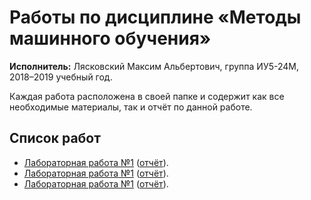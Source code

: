 # Работы по дисциплине «Методы машинного обучения»
**Исполнитель:** Лясковский Максим Альбертович, группа ИУ5-24М, 2018–2019&nbsp;учебный год.

Каждая работа расположена в&nbsp;своей папке и содержит как все необходимые материалы, так и отчёт по&nbsp;данной работе.

## Список работ
* [Лабораторная работа №1](./LAB1) ([отчёт](LAB1/LAB1.pdf)).
* [Лабораторная работа №1](./LAB2) ([отчёт](LAB2/LAB2.pdf)).
* [Лабораторная работа №1](./LAB3) ([отчёт](LAB3/LAB3.pdf)).
